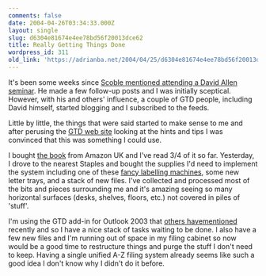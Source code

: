 ```yaml
---
comments: false
date: 2004-04-26T03:34:33.000Z
layout: single
slug: d6304e81674e4ee78bd56f20013dce62
title: Really Getting Things Done
wordpress_id: 311
old_link: 'https://adrianba.net/2004/04/25/d6304e81674e4ee78bd56f20013dce62/'
---
```

It's been some weeks since
[Scoble
mentioned attending a David Allen seminar](http://radio.weblogs.com/0001011/2004/03/04.html#a6802). He made a few
follow-up posts and I was initially sceptical. However, with his
and others' influence, a couple of GTD people, including David
himself, started blogging and I subscribed to the feeds.

Little by little, the things that were said started to make
sense to me and after perusing the
[GTD web site](http://www.davidco.com/) looking at the
hints and tips I was convinced that this was something I could
use.


I bought
[
the book](http://www.davidco.com/productDetail.php?id=30&IDoption=22) from Amazon UK and I've read 3/4 of it so far.
Yesterday, I drove to the nearest Staples and bought the supplies
I'd need to implement the system including one of these
[fancy
labelling machines](http://www.brother.co.uk/our_products/html/pto_65.html), some new letter trays, and a stack of new
files. I've collected and processed most of the bits and pieces
surrounding me and it's amazing seeing so many horizontal surfaces
(desks, shelves, floors, etc.) not covered in piles of 'stuff'. 


I'm using the GTD add-in for Outlook 2003 that
[others](http://radio.weblogs.com/0001011/2004/03/09.html#a6944)[
have](http://blogs.msdn.com/lauraj/archive/2004/04/18/115633.aspx)[mentioned](http://blogs.officezealot.com/marc/archives/000436.html)
recently and so I have a nice stack of tasks waiting to be done. I
also have a few new files and I'm running out of space in my filing
cabinet so now would be a good time to restructure things and purge
the stuff I don't need to keep. Having a single unified A-Z filing
system already seems like such a good idea I don't know why I
didn't do it before.
